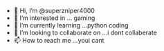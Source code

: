 - 👋 Hi, I’m @superzniper4000
- 👀 I’m interested in ... gaming
- 🌱 I’m currently learning ...python coding
- 💞️ I’m looking to collaborate on ...i dont collaberate
- 📫 How to reach me ...youi cant

<!---
superzniper4000/superzniper4000 is a ✨ special ✨ repository because its `README.md` (this file) appears on your GitHub profile.
You can click the Preview link to take a look at your changes.
--->
